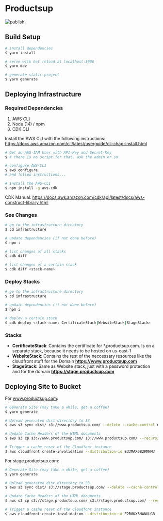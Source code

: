 # Productsup

[![publish](https://github.com/productsupcom/website/actions/workflows/publish.yml/badge.svg?branch=master&event=repository_dispatch)](https://github.com/productsupcom/website/actions/workflows/publish.yml)

## Build Setup

```bash
# install dependencies
$ yarn install

# serve with hot reload at localhost:3000
$ yarn dev

# generate static project
$ yarn generate
```

## Deploying Infrastructure

### Required Dependencies

1. AWS CLI
2. Node (14) / npm
3. CDK CLI

Install the AWS CLI with the following instructions: https://docs.aws.amazon.com/cli/latest/userguide/cli-chap-install.html

```bash
# Get an AWS-IAM User with API-Key and Secret-Key
$ # there is no script for that, ask the admin or so

# configure AWS-CLI
$ aws configure
# and follow instructions...

# Install the AWS-CLI
$ npm install -g aws-cdk
```

CDK Manual: https://docs.aws.amazon.com/cdk/api/latest/docs/aws-construct-library.html

### See Changes
```bash
# go to the infrastructure directory
$ cd infrastructure

# update dependencies (if not done before)
$ npm i

# list changes of all stacks
$ cdk diff

# list changes of a certain stack
$ cdk diff <stack-name>
```

### Deploy Stacks
```bash
# go to the infrastructure directory
$ cd infrastructure

# update dependencies (if not done before)
$ npm i

# deploy a certain stack
$ cdk deploy <stack-name: CertificateStack|WebsiteStack|StageStack>
```

### Stacks

* **CertificateStack**: Contains the certificate for *.productsup.com. Is on a separate stack,
 because it needs to be hosted on us-east-1
* **WebsiteStack**: Contains the rest of the neccessary resources like the cloudfront stuff for the Domain **https://www.productsup.com**
* **StageStack**: Same as Website stack, just with a password protection and for the domain **https://stage.productsup.com**

## Deploying Site to Bucket

For www.productsup.com:
```bash
# Generate Site (may take a while, get a coffee)
$ yarn generate

# Upload generated dist directory to S3
$ aws s3 sync dist/ s3://www.productsup.com/ --delete --cache-control max-age=300

# Update Cache Headers of the HTML documents
$ aws s3 cp s3://www.productsup.com/ s3://www.productsup.com/ --recursive --exclude "*" --include "*.html" --metadata-directive REPLACE --cache-control max-age=no-cache --content-type text/html

# Trigger a cashe reset of the Cloudfont instance
$ aws cloudfront create-invalidation --distribution-id E33MAX6B2RMNM3 --paths "/*"
```

For stage.productsup.com:
```bash
# Generate Site (may take a while, get a coffee)
$ yarn generate

# Upload generated dist directory to S3
$ aws s3 sync dist/ s3://stage.productsup.com/ --delete --cache-control max-age=300

# Update Cache Headers of the HTML documents
$ aws s3 cp s3://stage.productsup.com/ s3://stage.productsup.com/ --recursive --exclude "*" --include "*.html" --metadata-directive REPLACE --cache-control max-age=no-cache --content-type text/html

# Trigger a cashe reset of the Cloudfont instance
$ aws cloudfront create-invalidation --distribution-id E2R0KX3HANUUGB --paths "/*"
```
